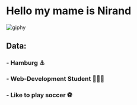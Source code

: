 # Hello my mame is Nirand 
![giphy](https://github.com/nirandwidera/nirandwidera/assets/148047457/4ad96134-23d3-4826-aaac-09ef482380b8)
## Data:
### - Hamburg ⚓️ 
### - Web-Development Student 👨🏼‍🎓
### - Like to play soccer ⚽


